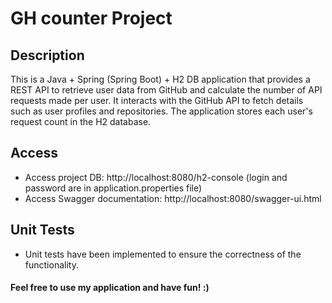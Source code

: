 # GH counter Project

## Description
This is a Java + Spring (Spring Boot) + H2 DB application that provides a REST API to retrieve user data from GitHub and calculate the number of API requests made per user. It interacts with the GitHub API to fetch details such as user profiles and repositories. The application stores each user's request count in the H2 database.

## Access
- Access project DB: http://localhost:8080/h2-console (login and password are in application.properties file)
- Access Swagger documentation: http://localhost:8080/swagger-ui.html

## Unit Tests
- Unit tests have been implemented to ensure the correctness of the functionality.


#### Feel free to use my application and have fun! :)



